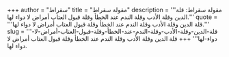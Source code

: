 +++
author = "سقراط"
title = "مقولة سقراط"
description = '''مقولة سقراط: قلة الدين وقلة الأدب وقلة الندم عند الخطأ وقلة قبول العتاب أمراض لا دواء لها.'''
quote = '''قلة الدين وقلة الأدب وقلة الندم عند الخطأ وقلة قبول العتاب أمراض لا دواء لها.'''
slug = '''قلة-الدين-وقلة-الأدب-وقلة-الندم-عند-الخطأ-وقلة-قبول-العتاب-أمراض-لا-دواء-لها'''
+++
قلة الدين وقلة الأدب وقلة الندم عند الخطأ وقلة قبول العتاب أمراض لا دواء لها.
